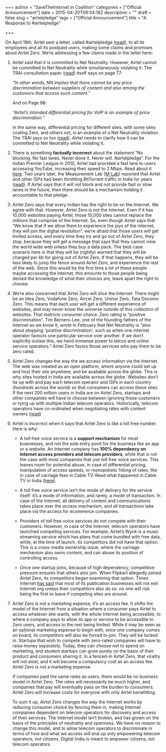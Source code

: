 +++
author = "SaveTheInternet.in Coalition"
categories = ["Official Announcement"]
date = 2015-04-20T09:54:18Z
description = ""
draft = false
slug = "airtelpledge"
tags = ["Official Announcement"]
title = "A Response to #airtelpledge"

+++


On April 18th, Airtel sent a letter, called #airtelpledge ([read](http://www.airtel.in/airtelpledge/)), to all its employees and all its postpaid users, making some claims and promises about Airtel Zero. We’re addressing a few claims made in the letter here:

1. Airtel said that it is committed to Net Neutrality. However, Airtel cannot be committed to Net Neutrality while simultaneously violating it. The TRAI consultation paper ([read](http://www.trai.gov.in/WriteReaddata/ConsultationPaper/Document/OTT-CP-27032015.pdf)) itself says on page 77:

	*“In other words, NN implies that there cannot be any price discrimination between suppliers of content and also among the customers that access such content.”*

    And on Page 98:
    
    *“Airtel’s intended differential pricing for VoIP is an example of price discrimination.”*

    In the same way, differential pricing for different sites, with some sites costing Zero, and others not, is an example of a Net Neutrality violation. The TRAI says so too ([read](http://articles.economictimes.indiatimes.com/2015-04-16/news/61217927_1_net-neutrality-app-makers-open-internet)). Airtel needs to clarify how it can be committed to Net Neutrality while violating it. 

2. There is something **factually incorrect** about the statement “No blocking, No fast lanes. Never done it. Never will. #airtelpledge”. For the Indian Premier League in 2010, Airtel had provided a fast lane to users accessing YouTube, increasing their speed to 2 Mbps. Read about it [here](https://gigaom.com/2010/03/25/youtube-caught-in-net-neutrality-flap-in-india/). Two years later, the Measurement Lab ([M-Lab](http://www.measurementlab.net/who)) reported that Airtel and other ISPs had been throttling BitTorrent traffic in India for years ([read](http://www.thehindu.com/sci-tech/technology/internet/isps-slam-brakes-on-bittorrent-speeds/article3751310.ece)). If Airtel says that it will not block and not provide fast or slow lanes in the future, then there should be a mechanism holding it accountable to that pledge.

3. Airtel Zero says that every Indian has the right to be on the Internet. We agree with that. However, Airtel Zero is not the Internet. Even if it has 10,000 websites paying Airtel, those 10,000 sites cannot replace the millions that comprise of the Internet. So, even though Airtel says that “We know that if we allow them to experience the joys of the internet, they will join the digital revolution”, we’re afraid that those users will get limited access, and every time they try and go out of Airtel Zero, they stop, because they will get a message that says that they cannot view the world wide web unless they buy a data pack. The best case scenario here is that they will be (rightly) warned that they will be charged per kb for going out of Airtel Zero. If that happens, they will be less likely to jump the fence around Airtel Zero, and experience the rest of the web. Since this would be the first time a lot of these people maybe accessing the internet, this amounts to those people being denied the knowledge of what their choices are, leave apart the right to choose.
4. We’re also concerned that Airtel Zero will slice the Internet: There might be an Idea Zero, Vodafone Zero, Aircel Zero, Uninor Zero, Tata Docomo Zero. This means that each user will get a different experience of websites, and may never know the universe outside of this collection of websites. That restricts consumer choice. Zero rating is “positive discrimination”. Tim Berners-Lee, one of the founding fathers of the Internet as we know it, wrote in February that Net Neutrality is “also about stopping 'positive discrimination', such as when one internet operator favours one particular service over another. If we don’t explicitly outlaw this, we hand immense power to telcos and online service operators.”
Airtel Zero favors those services who pay them to be zero rated.
5. Airtel Zero changes the way the we access information via the Internet. The web was created as an open platform, where anyone could set up and host their site anywhere, and be available across the globe. This is why sites hosted in India are available across the globe. Websites don’t tie up with and pay each telecom operator and ISPs in each country (hundreds across the world) so that consumers can access these sites. If the next 200 million users in India are on Airtel Zero, startups and other companies will have to choose between ignoring these customers or tying up with multiple Indian telecom operators. Historically, telecom operators have co-ordinated when negotiating rates with content owners ([read](http://www.thequint.com/2015/apr/15/after-my-cable-massacre-i-punch-for-net-neutrality))
6. Airtel is incorrect when it says that Airtel Zero is like a toll free number. Here is why:
    
    * A toll free voice service is a **support mechanism** for most businesses, and not the sole entry point for the business like an app or a website. An Internet company has **100% dependency on Internet access providers and telecom providers**, while that is not the case with most companies that use toll free voice services. This leaves room for potential abuse, in case of differential pricing, manipulation of access speeds, or monopolistic hiking of rates, like in case of carriage fees in Cable TV. Read what happened in Cable TV in India ([here](http://www.thequint.com/2015/apr/15/after-my-cable-massacre-i-punch-for-net-neutrality)).
    
    * A toll free voice service isn’t the mode of delivery for the service itself: it’s a mode of information, and rarely, a mode of transaction. In case of the Internet, all delivery of content and communications takes place over the access mechanism, and all transactions take place via the access for ecommerce companies.
	* Providers of toll free voice services do not compete with their customers. However, in case of the Internet, telecom operators have launched competing services. For example, Airtel’s Wynk is a music streaming service which has plans that come bundled with free data, while, at the time of launch, its competitors did not have that option. This is a cross-media ownership issue, where the carriage mechanism also owns content, and can abuse its position of controlling access.
	* Once one startup joins, because of high dependency, competitive pressure ensures that others also join. When Flipkart allegedly joined Airtel Zero, its competitors began examining that option. Times Internet [has said](http://blog.timesinternet.in/times-group-commits-to-withdraw-from-internet-org-appeals-to-fellow-publishers-to-follow-suit-and-support-net-neutrality/) that most of its publication businesses will not exit Internet.org unless their competitors also do so: no one will risk being the first to leave if competing sites are around.
7. Airtel Zero is not a marketing expense, it’s an access fee. It shifts the model of the Internet from a situation where a consumer pays Airtel to access whatever she wants, with the whole Internet being accessible, to where a company pays to allow its app or service to be accessible to Zero users, and access to the rest being limited. 
While it may be seen as an optional marketing expense to begin with, once one company comes on board, its competitors will also be forced to join. They will be locked in. Startups that wish to compete with zero-rated companies will have to raise money separately. Today, they can choose not to spend on marketing, and student startups can grow purely on the basis of their product and consumers sharing it. In a fenced-in Airtel Zero, that virality will not exist, and it will become a compulsory cost as an access fee. Airtel Zero is not a marketing expense.

	If companies paid the same rates as users, there would be no business model in Airtel Zero. The rates will necessarily be much higher, and companies that pay will eventually pass on the burden to consumers. Airtel Zero will increase costs for everyone with only Airtel benefitting.
	
    To sum it up, Airtel Zero changes the way the Internet works by reducing consumer choice by fencing them in, making Internet companies dependent on telecom operators for discovery and access of their services. The Internet model isn’t broken, and has grown on the basis of the principles of neutrality and openness. We have no reason to change this model, and to allow telecom operators to discriminate in terms of how and what we access will end up only empowering telecom operators, not citizens. Digital India is meant to empower citizens, not telecom operators.

